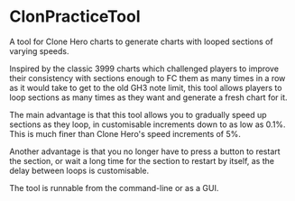 # ClonPracticeTool
A tool for Clone Hero charts to generate charts with looped sections of varying speeds.

Inspired by the classic 3999 charts which challenged players to improve their consistency with sections enough to FC them as many times in a row as it would take to get to the old GH3 note limit, this tool allows players to loop sections as many times as they want and generate a fresh chart for it. 

The main advantage is that this tool allows you to gradually speed up sections as they loop, in customisable increments down to as low as 0.1%. This is much finer than Clone Hero's speed increments of 5%. 

Another advantage is that you no longer have to press a button to restart the section, or wait a long time for the section to restart by itself, as the delay between loops is customisable.

The tool is runnable from the command-line or as a GUI.
